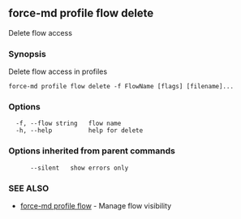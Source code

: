 ## force-md profile flow delete

Delete flow access

### Synopsis

Delete flow access in profiles

```
force-md profile flow delete -f FlowName [flags] [filename]...
```

### Options

```
  -f, --flow string   flow name
  -h, --help          help for delete
```

### Options inherited from parent commands

```
      --silent   show errors only
```

### SEE ALSO

* [force-md profile flow](force-md_profile_flow.md)	 - Manage flow visibility

